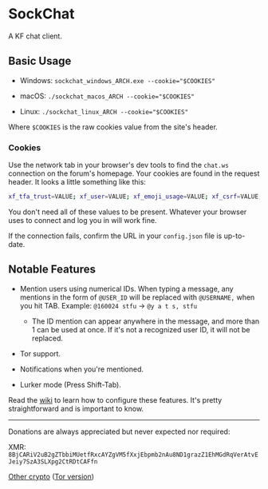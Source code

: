 # SockChat

A KF chat client.

## Basic Usage

* Windows: `sockchat_windows_ARCH.exe --cookie="$COOKIES"`

* macOS: `./sockchat_macos_ARCH --cookie="$COOKIES"`

* Linux: `./sockchat_linux_ARCH --cookie="$COOKIES"` 

Where `$COOKIES` is the raw cookies value from the site's header.

### Cookies

Use the network tab in your browser's dev tools to find the `chat.ws` connection on the forum's homepage. Your cookies are found in the request header. It looks a little something like this:

``` sh
xf_tfa_trust=VALUE; xf_user=VALUE; xf_emoji_usage=VALUE; xf_csrf=VALUE; xf_session=VALUE
```

You don't need all of these values to be present. Whatever your browser uses to connect and log you in will work fine.

If the connection fails, confirm the URL in your `config.json` file is up-to-date.

## Notable Features

* Mention users using numerical IDs. When typing a message, any mentions in the form of `@USER_ID` will be replaced with `@USERNAME,` when you hit TAB. Example: `@160024 stfu` -> `@y a t s, stfu`

    * The ID mention can appear anywhere in the message, and more than 1 can be used at once. If it's not a recognized user ID, it will not be replaced.
    
* Tor support.

* Notifications when you're mentioned.

* Lurker mode (Press Shift-Tab).

Read the [wiki](https://github.com/y-a-t-s/sockchat/wiki/Configuration) to learn how to configure these features. It's pretty straightforward and is important to know.

<hr>

Donations are always appreciated but never expected nor required:

XMR: `8BjCARiV2uB2gZTbbiMUetfRxcAYZgVM5fXxjEbpmb2nAu8ND1grazZ1EhMGdRqVerAtvEJeiy7SzA3SLXpg2CtRDtCAFfn`

[Other crypto](https://trocador.app/anonpay/?ticker_to=xmr&network_to=Mainnet&address=8BjCARiV2uB2gZTbbiMUetfRxcAYZgVM5fXxjEbpmb2nAu8ND1grazZ1EhMGdRqVerAtvEJeiy7SzA3SLXpg2CtRDtCAFfn&donation=True&description=SockChat+Donation&bgcolor=) ([Tor version](http://trocadorfyhlu27aefre5u7zri66gudtzdyelymftvr4yjwcxhfaqsid.onion/anonpay/?ticker_to=xmr&network_to=Mainnet&address=8BjCARiV2uB2gZTbbiMUetfRxcAYZgVM5fXxjEbpmb2nAu8ND1grazZ1EhMGdRqVerAtvEJeiy7SzA3SLXpg2CtRDtCAFfn&donation=True&description=SockChat+Donation&bgcolor=))
